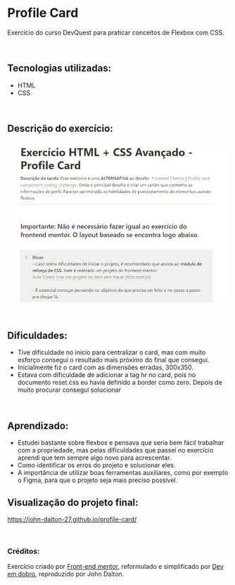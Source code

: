 # Profile Card
Exercício do curso DevQuest para praticar conceitos de Flexbox com CSS.

<br>

## Tecnologias utilizadas:
- HTML
- CSS

<br>

## Descrição do exercício:

[<img src="./img/profile-card-animation.gif" alt="gif da descrição do exercício" href="https://veiled-package-bfe.notion.site/Exerc-cio-HTML-CSS-Avan-ado-Profile-Card-676c04dbf6b044ddb8dc69f40b0b1ae1">](https://veiled-package-bfe.notion.site/Exerc-cio-HTML-CSS-Avan-ado-Profile-Card-676c04dbf6b044ddb8dc69f40b0b1ae1)

<br>

## Dificuldades:

- Tive dificuldade no início para centralizar o card, mas com muito esforço consegui o resultado mais próximo do final que consegui.
- Inicialmente fiz o card com as dimensões erradas, 300x350.
- Estava com dificuldade de adicionar a tag hr no card, pois no documento reset.css eu havia definido a border como zero. Depois de muito procurar consegui solucionar

<br>

## Aprendizado:

- Estudei bastante sobre flexbox e pensava que seria bem fácil trabalhar com a propriedade, mas pelas dificuldades que passei no exercício aprendi que tem sempre algo novo para acrescentar.
- Como identificar os erros do projeto e solucionar eles. 
- A importância de utilizar boas ferramentas auxiliares, como por exemplo o Figma, para que o projeto seja mais preciso possível.

## Visualização do projeto final:

https://john-dalton-27.github.io/profile-card/

<br>

### Créditos:
Exercício criado por <a href="https://www.frontendmentor.io/challenges/profile-card-component-cfArpWshJ" target="_blank">Front-end mentor</a>,
reformulado e simplificado por <a href="https://github.com/devemdobro/devemdobro" target="_blank">Dev em dobro</a>,
reproduzido por John Dalton.
